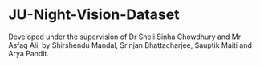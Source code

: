 # JU-Night-Vision-Dataset
Developed under the supervision of Dr Sheli Sinha Chowdhury and Mr Asfaq Ali, by Shirshendu Mandal, Srinjan Bhattacharjee, Sauptik Maiti and Arya Pandit.
